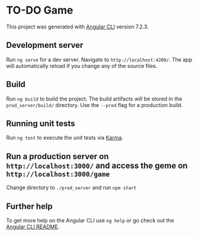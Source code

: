 # TO-DO Game 

This project was generated with [Angular CLI](https://github.com/angular/angular-cli) version 7.2.3.

## Development server

Run `ng serve` for a dev server. Navigate to `http://localhost:4200/`. The app will automatically reload if you change any of the source files.

## Build

Run `ng build` to build the project. The build artifacts will be stored in the `prod_server/build/` directory. Use the `--prod` flag for a production build.

## Running unit tests

Run `ng test` to execute the unit tests via [Karma](https://karma-runner.github.io).

## Run a production server on `http://localhost:3000/` and access the geme on `http://localhost:3000/game`

Change directory to `./prod_server` and run `npm start`

## Further help

To get more help on the Angular CLI use `ng help` or go check out the [Angular CLI README](https://github.com/angular/angular-cli/blob/master/README.md).
